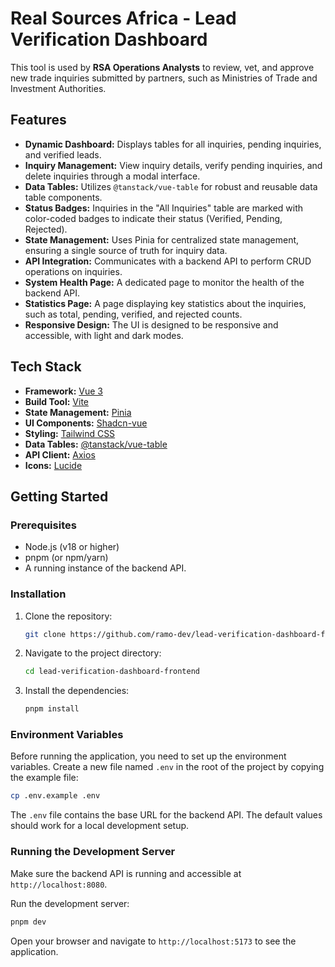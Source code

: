 # Real Sources Africa - Lead Verification Dashboard

This tool is used by **RSA Operations Analysts** to review, vet, and approve new trade inquiries submitted by partners, such as Ministries of Trade and Investment Authorities.

## Features

- **Dynamic Dashboard:** Displays tables for all inquiries, pending inquiries, and verified leads.
- **Inquiry Management:** View inquiry details, verify pending inquiries, and delete inquiries through a modal interface.
- **Data Tables:** Utilizes `@tanstack/vue-table` for robust and reusable data table components.
- **Status Badges:** Inquiries in the "All Inquiries" table are marked with color-coded badges to indicate their status (Verified, Pending, Rejected).
- **State Management:** Uses Pinia for centralized state management, ensuring a single source of truth for inquiry data.
- **API Integration:** Communicates with a backend API to perform CRUD operations on inquiries.
- **System Health Page:** A dedicated page to monitor the health of the backend API.
- **Statistics Page:** A page displaying key statistics about the inquiries, such as total, pending, verified, and rejected counts.
- **Responsive Design:** The UI is designed to be responsive and accessible, with light and dark modes.

## Tech Stack

- **Framework:** [Vue 3](https://vuejs.org/)
- **Build Tool:** [Vite](https://vitejs.dev/)
- **State Management:** [Pinia](https://pinia.vuejs.org/)
- **UI Components:** [Shadcn-vue](https://www.shadcn-vue.com)
- **Styling:** [Tailwind CSS](https://tailwindcss.com/)
- **Data Tables:** [@tanstack/vue-table](https://tanstack.com/table/v8/docs/adapters/vue-table)
- **API Client:** [Axios](https://axios-http.com/)
- **Icons:** [Lucide](https://lucide.dev/)

## Getting Started

### Prerequisites

- Node.js (v18 or higher)
- pnpm (or npm/yarn)
- A running instance of the backend API.

### Installation

1.  Clone the repository:
    ```bash
    git clone https://github.com/ramo-dev/lead-verification-dashboard-frontend.git
    ```
2.  Navigate to the project directory:
    ```bash
    cd lead-verification-dashboard-frontend
    ```
3.  Install the dependencies:
    ```bash
    pnpm install
    ```

### Environment Variables

Before running the application, you need to set up the environment variables. Create a new file named `.env` in the root of the project by copying the example file:

```bash
cp .env.example .env
```

The `.env` file contains the base URL for the backend API. The default values should work for a local development setup.

### Running the Development Server

Make sure the backend API is running and accessible at `http://localhost:8080`.

Run the development server:
```bash
pnpm dev
```

Open your browser and navigate to `http://localhost:5173` to see the application.


